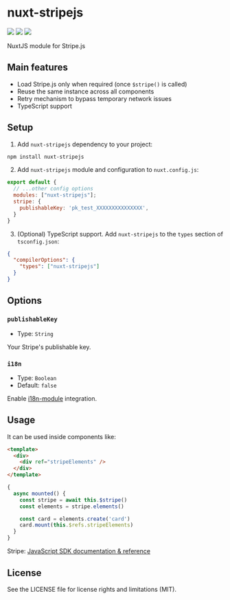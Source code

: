 # nuxt-stripejs

<a href="https://www.npmjs.com/package/nuxt-stripejs"><img src="https://img.shields.io/npm/v/nuxt-stripejs?style=flat-square"></a> <a href="https://www.npmjs.com/package/nuxt-stripejs"><img src="https://img.shields.io/npm/dt/nuxt-stripejs?style=flat-square"></a> <a href="#"><img src="https://img.shields.io/github/license/dogchef-be/nuxt-stripejs?style=flat-square"></a>

NuxtJS module for Stripe.js

## Main features

- Load Stripe.js only when required (once `$stripe()` is called)
- Reuse the same instance across all components
- Retry mechanism to bypass temporary network issues
- TypeScript support

## Setup

1. Add `nuxt-stripejs` dependency to your project:

```bash
npm install nuxt-stripejs
```

2. Add `nuxt-stripejs` module and configuration to `nuxt.config.js`:

```js
export default {
  // ...other config options
  modules: ["nuxt-stripejs"];
  stripe: {
    publishableKey: 'pk_test_XXXXXXXXXXXXXXX',
  }
}
```

3. (Optional) TypeScript support. Add `nuxt-stripejs` to the `types` section of `tsconfig.json`:

```json
{
  "compilerOptions": {
    "types": ["nuxt-stripejs"]
  }
}
```

## Options

### `publishableKey`

- Type: `String`

Your Stripe's publishable key.

### `i18n`

- Type: `Boolean`
- Default: `false`

Enable [i18n-module](https://github.com/nuxt-community/i18n-module) integration.

## Usage

It can be used inside components like:

```html
<template>
  <div>
    <div ref="stripeElements" />
  </div>
</template>
```

```js
{
  async mounted() {
    const stripe = await this.$stripe()
    const elements = stripe.elements()

    const card = elements.create('card')
    card.mount(this.$refs.stripeElements)
  }
}
```

Stripe: [JavaScript SDK documentation & reference](https://stripe.com/docs/js)

## License

See the LICENSE file for license rights and limitations (MIT).

